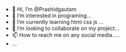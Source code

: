 - 👋 Hi, I’m @Prashidgautam
- 👀 I’m interested in programing...
- 🌱 I’m currently learning html css js ...
- 💞️ I’m looking to collaborate on my project...
- 📫 How to reach me on any social media.....
- ...

<!---
Prashidgautam/Prashidgautam is a ✨ special ✨ repository because its `README.md` (this file) appears on your GitHub profile.
You can click the Preview link to take a look at your changes.
--->

